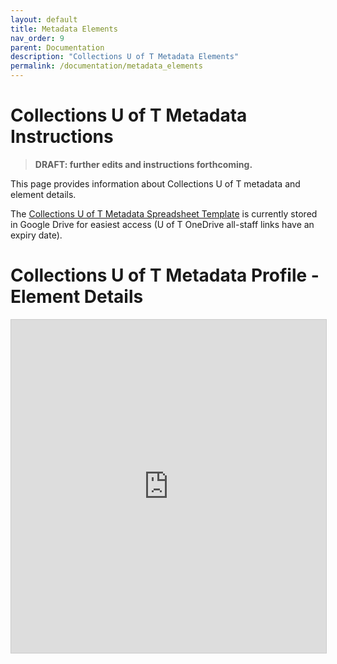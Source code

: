 ```yaml
---
layout: default
title: Metadata Elements
nav_order: 9
parent: Documentation
description: "Collections U of T Metadata Elements"
permalink: /documentation/metadata_elements
---
```

# Collections U of T Metadata Instructions

 > **DRAFT: further edits and instructions forthcoming.**

This page provides information about Collections U of T metadata and element details.

The [Collections U of T Metadata Spreadsheet Template](https://docs.google.com/spreadsheets/d/1PMtZt5CzkidIXbTBUaoi8Qg7kBU-m9RzeM-lBMORPks/edit?usp=sharing) is currently stored in Google Drive for easiest access (U of T OneDrive all-staff links have an expiry date).

# Collections U of T Metadata Profile - Element Details

<iframe class="airtable-embed" src="https://airtable.com/embed/app7wnYFlIDcxwXka/shrSpVr5tTRyMSaTo?backgroundColor=redDusty&layout=card&viewControls=on" frameborder="0" onmousewheel="" width="100%" height="533" style="background: transparent; border: 1px solid #ccc;"></iframe>
